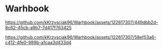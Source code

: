 # Warhbook





https://github.com/kKrzysciak96/Warhbook/assets/122617307/449dbb2d-8c62-45cb-a9b7-7d417f763425





https://github.com/kKrzysciak96/Warhbook/assets/122617307/58ef53a6-c412-4fe0-989b-a1caa3d433d4









